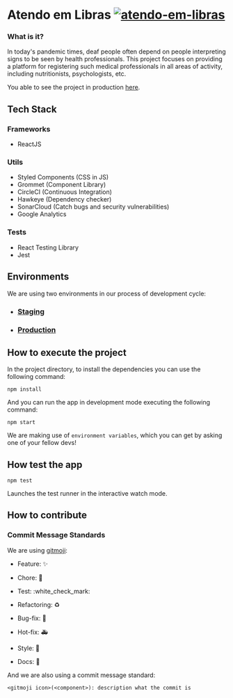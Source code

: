 
# Atendo em Libras [![atendo-em-libras](https://circleci.com/gh/atendo-em-libras/atendo-em-libras.svg?style=svg&circle-token=a7cef95254e2d78b3647a4c3e4af177e8e9ec56b)](https://app.circleci.com/pipelines/github/atendo-em-libras/atendo-em-libras)
  

### What is it?

In today's pandemic times, deaf people often depend on people interpreting signs to be seen by health professionals. This project focuses on providing a platform for registering such medical professionals in all areas of activity, including nutritionists, psychologists, etc.
  
You able to see the project in production [here]([https://atendo-em-libras.herokuapp.com/](https://atendo-em-libras.herokuapp.com/)). 

## Tech Stack

### Frameworks
- ReactJS

### Utils
- Styled Components (CSS in JS)
- Grommet (Component Library)
- CircleCI (Continuous Integration)
- Hawkeye (Dependency checker)
- SonarCloud (Catch bugs and security vulnerabilities)
- Google Analytics 
  
### Tests
- React Testing Library
- Jest

## Environments
We are using two environments in our process of development cycle:

- ### [Staging](https://atendo-em-libras-staging.herokuapp.com/)

- ### [Production](https://atendo-em-libras.herokuapp.com/) 

## How to execute the project

In the project directory, to install the dependencies you can use the following command: 

``` npm install ```

And you can run the app in development mode executing the following command:

```npm start ```

We are making use of `environment variables`, which you can get by asking one of your
fellow devs!

## How test the app

```npm test```

Launches the test runner in the interactive watch mode.

## How to contribute

### Commit Message Standards 
  
We are using [gitmoji](https://gitmoji.carloscuesta.me/):

- Feature: :sparkles:

- Chore: :construction:

- Test: :white\_check\_mark:

- Refactoring: :recycle:

- Bug-fix: :bug:

- Hot-fix: :ambulance:

- Style: :lipstick:

- Docs: :pencil:


And we are also using a commit message standard:

```
<gitmoji icon>(<component>): description what the commit is
```
